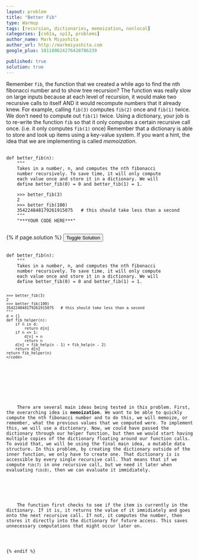 ```yaml
---
layout: problem
title: "Better Fib"
type: Warmup
tags: [recursion, dictionaries, memoization, nonlocal]
categories: [cs61a, sp13, problems]
author_name: Mark Miyashita
author_url: http://markmiyashita.com
google_plus: 101180624276428786239

published: true
solution: true
---
```

<p>
  Remember <code>fib</code>, the function that we created a while ago to find the nth fibonacci number and to show tree recursion? The function was really slow on large inputs because at each level of recursion, it would make two recursive calls to itself AND it would recompute numbers that it already knew. For example, calling <code>fib(3)</code> computes <code>fib(2)</code> once and <code>fib(1)</code> twice. We don't need to compute out <code>fib(1)</code> twice. Using a dictionary, your job is to re-write the function <code>fib</code> so that it only computes a certain recursive call once. (i.e. it only computes <code>fib(1)</code> once) Remember that a dictionary is able to store and look up items using a key-value system. If you want a hint, the idea that we are implementing is called <i>memoization</i>.
</p>

<pre>
  <code class="prettyprint">
def better_fib(n):
    """
    Takes in a number, n, and computes the nth fibonacci
    number recursively. To save time, it will only compute
    each value once and store it in a dictionary. We will
    define better_fib(0) = 0 and better_fib(1) = 1.
      
    >>> better_fib(3)
    2
    >>> better_fib(100)
    354224848179261915075   # this should take less than a second
    """
    "***YOUR CODE HERE***"
  </code>
</pre>

{% if page.solution %}
<button onclick="toggleSolution()">Toggle Solution</button>

<div class="solution">
  <pre>
    <code class="prettyprint">
def better_fib(n):
    """
    Takes in a number, n, and computes the nth fibonacci
    number recursively. To save time, it will only compute
    each value once and store it in a dictionary. We will
    define better_fib(0) = 0 and better_fib(1) = 1.
      
    >>> better_fib(3)
    2
    >>> better_fib(100)
    354224848179261915075   # this should take less than a second
    """
    d = {}
    def fib_helper(n):
        if n in d:
            return d[n]
        if n <= 1:
            d[n] = n
            return n
        d[n] = fib_help(n - 1) + fib_help(n - 2)
        return d[n]
    return fib_helper(n)
    </code>
  </pre>
  
  <p>
    There are several main ideas being tested in this problem. First, the overarching idea is <b>memoization</b>. We want to be able to quickly compute the nth fibonacci number and to do this, we will memoize, or remember, what the previous values that we computed were. To implement this, we will use a dictionary. Now, we could have passed the dictionary through our helper function, but then we would start having multiple copies of the dictionary floating around our function calls. To avoid that, we will be using the final main idea, a mutable data structure. In this problem, by creating the dictionary outside of the inner function, we only have to create one. That dictionary is is accessible by every single recursive call. That means that if we compute <code>fib(7)</code> in one recursive call, but we need it later when evaluating <code>fib(8)</code>, then we can evaluate it immidiately.
  </p>
  <p>
    The function first checks to see if the item is currently in the dictionary. If it is, it returns the value of it immidiately and goes onto the next recursive call. If not, it computes the number, then stores it directly into the dictionary for future access. This saves unnecessary computations that might occur later on.
  </p>
</div>
{% endif %}
